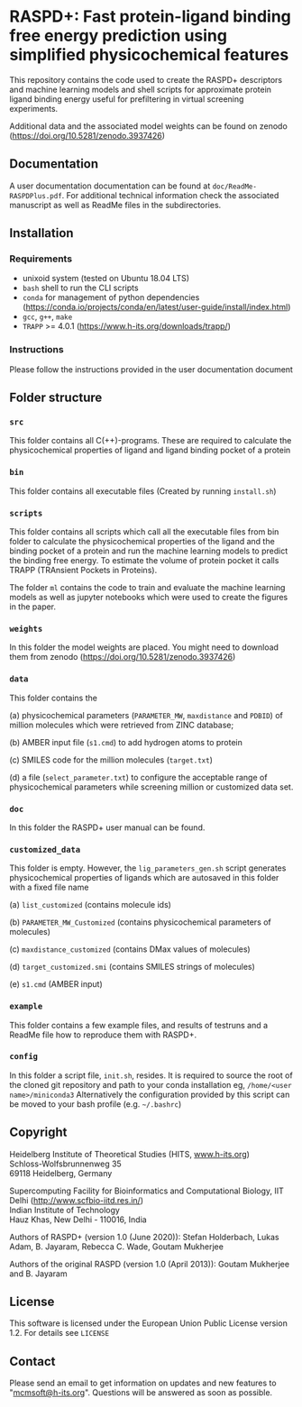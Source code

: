 # RASPD+: Fast protein-ligand binding free energy prediction using simplified physicochemical features

This repository contains the code used to create the RASPD+ descriptors and machine learning models and shell scripts for approximate protein ligand binding energy useful for prefiltering in virtual screening experiments.

Additional data and the associated model weights can be found on zenodo (https://doi.org/10.5281/zenodo.3937426)

## Documentation

A user documentation documentation can be found at `doc/ReadMe-RASPDPlus.pdf`. For additional technical information check the associated manuscript as well as ReadMe files in the subdirectories.

## Installation

### Requirements

* unixoid system (tested on Ubuntu 18.04 LTS)
* `bash` shell to run the CLI scripts
* `conda` for management of python dependencies (https://conda.io/projects/conda/en/latest/user-guide/install/index.html)
* `gcc`, `g++`, `make`
* `TRAPP` >= 4.0.1 (https://www.h-its.org/downloads/trapp/)

### Instructions

Please follow the instructions provided in the user documentation document

## Folder structure

### `src`

This folder contains all C(++)-programs.
These are required to calculate the physicochemical properties of ligand and ligand binding pocket of a protein

### `bin`

This folder contains all executable files (Created by running `install.sh`)

### `scripts`

This folder contains all scripts which call all the executable files from bin folder to calculate
the physicochemical properties of the ligand and the binding pocket of a protein and run the machine learning models to predict the binding free energy.
To estimate the volume of protein pocket it calls TRAPP (TRAnsient Pockets in Proteins).

The folder `ml` contains the code to train and evaluate the machine learning models as well as jupyter notebooks which were used to create the figures in the paper.

### `weights`

In this folder the model weights are placed. You might need to download them from zenodo (https://doi.org/10.5281/zenodo.3937426)

### `data`

This folder contains the

(a) physicochemical parameters (`PARAMETER_MW`, `maxdistance` and `PDBID`) of million molecules which were retrieved from ZINC database;

(b) AMBER input file (`s1.cmd`) to add hydrogen atoms to protein

(c) SMILES code for the million molecules (`target.txt`)

(d) a file (`select_parameter.txt`) to configure the acceptable range of physicochemical parameters while screening million or customized data set.

### `doc`

In this folder the RASPD+ user manual can be found.

### `customized_data`

This folder is empty. However, the `lig_parameters_gen.sh` script generates physicochemical properties of ligands which are autosaved in this folder with a fixed file name

(a) `list_customized` (contains molecule ids)

(b) `PARAMETER_MW_Customized` (contains physicochemical parameters of molecules)

(c) `maxdistance_customized`  (contains DMax values of molecules)

(d) `target_customized.smi` (contains SMILES strings of molecules)

(e) `s1.cmd` (AMBER input)

### `example`

This folder contains a few example files, and results of testruns and a ReadMe file how to reproduce them with RASPD+.

### `config`

In this folder a script file, `init.sh`, resides. It is required to source the root of the cloned git repository
and path to your conda installation eg, `/home/<user name>/miniconda3`
Alternatively the configuration provided by this script can be moved to your bash profile (e.g. `~/.bashrc`)

## Copyright

Heidelberg Institute of Theoretical Studies (HITS, www.h-its.org) \
Schloss-Wolfsbrunnenweg 35\
69118 Heidelberg, Germany

Supercomputing Facility for Bioinformatics and Computational Biology, IIT Delhi (http://www.scfbio-iitd.res.in/) \
Indian Institute of Technology\
Hauz Khas, New Delhi - 110016, India

Authors of RASPD+ (version 1.0 (June 2020)): Stefan Holderbach, Lukas Adam, B. Jayaram, Rebecca C. Wade, Goutam Mukherjee

Authors of the original RASPD (version 1.0 (April 2013)): Goutam Mukherjee and B. Jayaram

## License

This software is licensed under the European Union Public License version 1.2. For details see `LICENSE`

## Contact

Please send an email to get information on updates and new features to "mcmsoft@h-its.org".
Questions will be answered as soon as possible.

